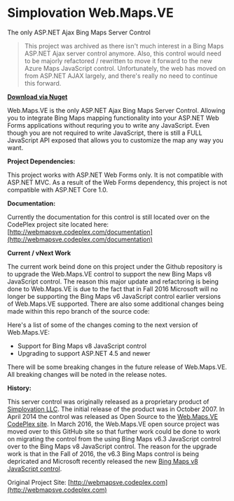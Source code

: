 # Simplovation Web.Maps.VE

The only ASP.NET Ajax Bing Maps Server Control

> This project was archived as there isn't much interest in a Bing Maps ASP.NET Ajax server control anymore. Also, this control would need to be majorly refactored / rewritten to move it forward to the new Azure Maps JavaScript control. Unfortunately, the web has moved on from ASP.NET AJAX largely, and there's really no need to continue this forward.

**[Download via Nuget](https://www.nuget.org/packages/Web.Maps.VE/)**

Web.Maps.VE is the only ASP.NET Ajax Bing Maps Server Control. Allowing you to integrate Bing Maps mapping functionality into your ASP.NET Web Forms applications without requring you to write any JavaScript. Even though you are not required to write JavaScript, there is still a FULL JavaScript API exposed that allows you to customize the map any way you want.

**Project Dependencies:**

This project works with ASP.NET Web Forms only. It is not compatible with ASP.NET MVC. As a result of the Web Forms dependency, this project is not compatible with ASP.NET Core 1.0.

**Documentation:**

Currently the documentation for this control is still located over on the CodePlex project site located here:
[http://webmapsve.codeplex.com/documentation](http://webmapsve.codeplex.com/documentation)

**Current / vNext Work**

The current work beind done on this project under the Github repository is to upgrade the Web.Maps.VE control to support the new Bing Maps v8 JavaScript control. The reason this major update and refactoring is being done to Web.Maps.VE is due to the fact that in Fall 2016 Microsoft will no longer be supporting the Bing Maps v6 JavaScript control earlier versions of Web.Maps.VE supported. There are also some additional changes being made within this repo branch of the source code:

Here's a list of some of the changes coming to the next version of Web.Maps.VE:

- Support for Bing Maps v8 JavaScript control
- Upgrading to support ASP.NET 4.5 and newer

There will be some breaking changes in the future release of Web.Maps.VE. All breaking changes will be noted in the release notes.

**History:**

This server control was originally released as a proprietary product of [Simplovation LLC](http://simplovation.com). The initial release of the product was in October 2007. In April 2014 the control was released as Open Source to the [Web.Maps.VE CodePlex site](http://webmapsve.codeplex.com). In March 2016, the Web.Maps.VE open source project was moved over to this GitHub site so that further work could be done to work on migrating the control from the using Bing Maps v6.3 JavaScript control over to the Bing Maps v8 JavaScript control. The reason for the upgrade work is that in the Fall of 2016, the v6.3 Bing Maps control is being depricated and Microsoft recently released the new [Bing Maps v8 JavaScript control](http://blogs.bing.com/maps/April-2016/Announcing-Bing-Maps-V8-control-for-the-Web).


Original Project Site: [http://webmapsve.codeplex.com](http://webmapsve.codeplex.com)
